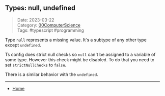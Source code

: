 ## Types: null, undefined

>Date: 2023-03-22  
>Category: [00ComputerScience](links/00ComputerScience.md)  
>Tags: #typescript #programming  

Type `null` represents a missing value. It's a subtype of any other type except `undefined`. 

Ts config does strict null checks so `null` can't be assigned to a variable of some type. However this check might be disabled. To do that you need to set `strictNullChecks` to `false`.

There is a similar behavior with the `undefined`.

---
- [Home](https://heartthymes.github.io)